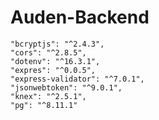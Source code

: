 # Auden-Backend




    "bcryptjs": "^2.4.3",
    "cors": "^2.8.5",
    "dotenv": "^16.3.1",
    "expres": "^0.0.5",
    "express-validator": "^7.0.1",
    "jsonwebtoken": "^9.0.1",
    "knex": "^2.5.1",
    "pg": "^8.11.1"